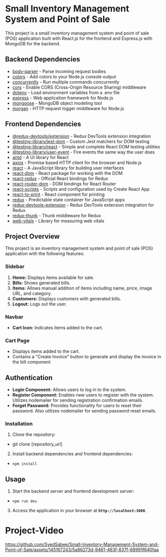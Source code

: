 # Small Inventory Management System and Point of Sale

This project is a small inventory management system and point of sale (POS) application built with React.js for the frontend and Express.js with MongoDB for the backend.

## Backend Dependencies

  - [body-parser](body-parser) - Parse incoming request bodies
  - [colors](colors) - Add colors to your Node.js console output
  - [concurrently](concurrently) - Run multiple commands concurrently
  - [cors](cors) - Enable CORS (Cross-Origin Resource Sharing) middleware
  - [dotenv](dotenv) - Load environment variables from a .env file
  - [express](express) - Web application framework for Node.js
  - [mongoose](mongoose) - MongoDB object modeling tool
  - [morgan](morgan) - HTTP request logger middleware for Node.js

## Frontend Dependencies

  - [@redux-devtools/extension](@redux-devtools/extension) - Redux DevTools extension integration
  - [@testing-library/jest-dom](@testing-library/jest-dom) - Custom Jest matchers for DOM testing
  - [@testing-library/react](@testing-library/react) - Simple and complete React DOM testing utilities
  - [@testing-library/user-event](@testing-library/user-event) - Fire events the same way the user does
  - [antd](antd) - A UI library for React
  - [axios](axios) - Promise based HTTP client for the browser and Node.js
  - [react](react) - A JavaScript library for building user interfaces
  - [react-dom](react-dom) - React package for working with the DOM
  - [react-redux](react-redux) - Official React bindings for Redux
  - [react-router-dom](react-router-dom) - DOM bindings for React Router
  - [react-scripts](react-scripts) - Scripts and configuration used by Create React App
  - [react-to-print](react-to-print) - React component for printing
  - [redux](redux) - Predictable state container for JavaScript apps
  - [redux-devtools-extension](redux-devtools-extension) - Redux DevTools extension integration for Redux
  - [redux-thunk](redux-thunk) - Thunk middleware for Redux
  - [web-vitals](web-vitals) - Library for measuring web vitals

## Project Overview

This project is an inventory management system and point of sale (POS) application with the following features:

### Sidebar

  1. **Home:** Displays items available for sale.
  2. **Bills:** Shows generated bills.
  3. **Items:** Allows manual addition of items including name, price, image URL, and category.
  4. **Customers:** Displays customers with generated bills.
  5. **Logout:** Logs out the user.

### Navbar

  - **Cart Icon:** Indicates items added to the cart.

### Cart Page

  - Displays items added to the cart.
  - Contains a "Create Invoice" button to generate and display the invoice in the bill component

## Authentication

  - **Login Component:** Allows users to log in to the system.
  - **Register Component:** Enables new users to register with the system. Utilizes nodemailer for sending registration confirmation emails.
  - **Forget Password:** Provides functionality for users to reset their password. Also utilizes nodemailer for sending password reset emails.

### Installation

1. Clone the repository:
  - git clone [repository_url]
2. Install backend dependencies and frontend dependencies:
  - `npm install`

## Usage

1. Start the backend server and frontend development server:
  - `npm run dev`

3. Access the application in your browser at **`http://localhost:3000`**.

# Project-Video

https://github.com/SyedSabee/Small-Inventory-Management-System-and-Point-of-Sale/assets/145167243/5a86273d-9461-463f-837f-68991f640faa

